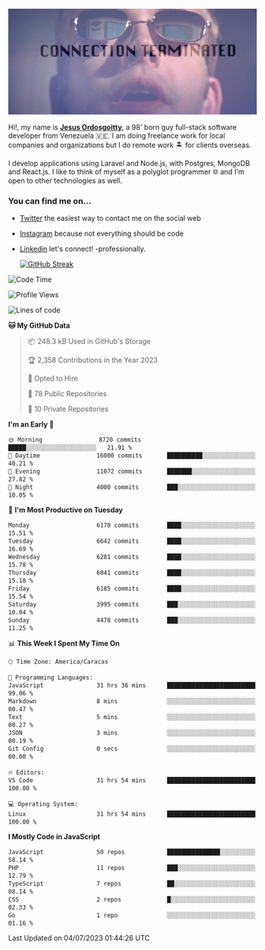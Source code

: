![hackers movie reference](./disconnected.jpg)

Hi!, my name is [**Jesus Ordosgoitty**](https://jodaz.xyz), a 98' born guy full-stack software developer from Venezuela 🇻🇪. I am doing freelance work for local companies and organizations but I do remote work 🏝️ for clients overseas. 

I develop applications using Laravel and Node.js, with Postgres, MongoDB and React.js. I like to think of myself as a polyglot programmer 🌐 and I'm open to other technologies as well.

### You can find me on...

- [Twitter](https://twitter.com/jodaz_) the easiest way to contact me on the social web
- [Instagram](https://instagram.com/jodaz_) because not everything should be code
- [Linkedin](https://linkedin.com/in/jodaz) let's connect! -professionally.


    [![GitHub Streak](https://streak-stats.demolab.com?user=jodaz&theme=tokyonight)](https://git.io/streak-stats)

<!--START_SECTION:waka-->
![Code Time](http://img.shields.io/badge/Code%20Time-4%2C060%20hrs%2027%20mins-blue)

![Profile Views](http://img.shields.io/badge/Profile%20Views-0-blue)

![Lines of code](https://img.shields.io/badge/From%20Hello%20World%20I%27ve%20Written-99.4%20million%20lines%20of%20code-blue)

**🐱 My GitHub Data** 

> 📦 248.3 kB Used in GitHub's Storage 
 > 
> 🏆 2,358 Contributions in the Year 2023
 > 
> 💼 Opted to Hire
 > 
> 📜 78 Public Repositories 
 > 
> 🔑 10 Private Repositories 
 > 
**I'm an Early 🐤** 

```text
🌞 Morning                8720 commits        █████░░░░░░░░░░░░░░░░░░░░   21.91 % 
🌆 Daytime                16000 commits       ██████████░░░░░░░░░░░░░░░   40.21 % 
🌃 Evening                11072 commits       ███████░░░░░░░░░░░░░░░░░░   27.82 % 
🌙 Night                  4000 commits        ███░░░░░░░░░░░░░░░░░░░░░░   10.05 % 
```
📅 **I'm Most Productive on Tuesday** 

```text
Monday                   6170 commits        ████░░░░░░░░░░░░░░░░░░░░░   15.51 % 
Tuesday                  6642 commits        ████░░░░░░░░░░░░░░░░░░░░░   16.69 % 
Wednesday                6281 commits        ████░░░░░░░░░░░░░░░░░░░░░   15.78 % 
Thursday                 6041 commits        ████░░░░░░░░░░░░░░░░░░░░░   15.18 % 
Friday                   6185 commits        ████░░░░░░░░░░░░░░░░░░░░░   15.54 % 
Saturday                 3995 commits        ███░░░░░░░░░░░░░░░░░░░░░░   10.04 % 
Sunday                   4478 commits        ███░░░░░░░░░░░░░░░░░░░░░░   11.25 % 
```


📊 **This Week I Spent My Time On** 

```text
🕑︎ Time Zone: America/Caracas

💬 Programming Languages: 
JavaScript               31 hrs 36 mins      █████████████████████████   99.06 % 
Markdown                 8 mins              ░░░░░░░░░░░░░░░░░░░░░░░░░   00.47 % 
Text                     5 mins              ░░░░░░░░░░░░░░░░░░░░░░░░░   00.27 % 
JSON                     3 mins              ░░░░░░░░░░░░░░░░░░░░░░░░░   00.19 % 
Git Config               0 secs              ░░░░░░░░░░░░░░░░░░░░░░░░░   00.00 % 

🔥 Editors: 
VS Code                  31 hrs 54 mins      █████████████████████████   100.00 % 

💻 Operating System: 
Linux                    31 hrs 54 mins      █████████████████████████   100.00 % 
```

**I Mostly Code in JavaScript** 

```text
JavaScript               50 repos            ███████████████░░░░░░░░░░   58.14 % 
PHP                      11 repos            ███░░░░░░░░░░░░░░░░░░░░░░   12.79 % 
TypeScript               7 repos             ██░░░░░░░░░░░░░░░░░░░░░░░   08.14 % 
CSS                      2 repos             █░░░░░░░░░░░░░░░░░░░░░░░░   02.33 % 
Go                       1 repo              ░░░░░░░░░░░░░░░░░░░░░░░░░   01.16 % 
```




 Last Updated on 04/07/2023 01:44:26 UTC
<!--END_SECTION:waka-->
